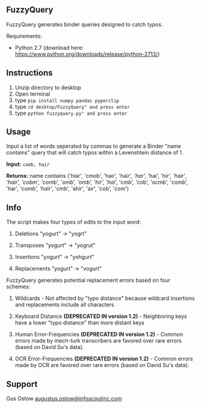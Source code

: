 FuzzyQuery
-------------

FuzzyQuery generates binder queries designed to catch typos.

Requirements:
- Python 2.7 (download here: https://www.python.org/downloads/release/python-2713/)


Instructions
-------------
  1. Unzip directory to desktop
  2. Open terminal
  3. type `pip install numpy pandas pyperclip`
  4. type `cd desktop/FuzzyQuery" and press enter`
  5. type `python fuzzyquery.py" and press enter`


Usage
-------------
Input a list of words seperated by commas to generate a Binder "name contains" query that will catch typos within a Levenshtein distance of 1.
  
  **Input:**
         `comb, hair`

  **Returns:** 
          name contains ('hiar', 'cmob', 'hair', 'hai*r', 'ha*r', 'hai', 'h*ir', 'h*air', '*hair', 'cobm', 'c*omb', '*omb', 'omb', 'hir', 'hai*', 'c*mb', 'co*b', 'ocmb', 'comb', 'har', 'co*mb', 'ha*ir', 'cmb', 'ahir', 'air', 'cob', 'com')


Info
-------------
The script makes four types of edits to the input word:

  1. Deletions         "yogurt" ->  "yogrt"

  2. Transposes        "yogurt" ->  "yogrut"

  3. Insertions        "yogurt" ->  "yohgurt"

  4. Replacements      "yogurt" ->  "vogurt"


FuzzyQuery generates potential replacement errors based on four schemes:

  1. Wildcards
    - Not affected by "typo distance" because wildcard insertions and replacements include all characters

  2. Keyboard Distance **(DEPRECATED IN version 1.2)**
    - Neighboring keys have a lower "typo distance" than more distant keys

  3. Human Error-Frequencies **(DEPRECATED IN version 1.2)**
    - Common errors made by mech-turk transcribers are favored over rare errors (based on David Su's data).

  4. OCR Error-Frequencies **(DEPRECATED IN version 1.2)**
    - Common errors made by OCR are favored over rare errors (based on David Su's data).


Support
-------------
Gus Ostow
augustus.ostow@infoscoutinc.com

